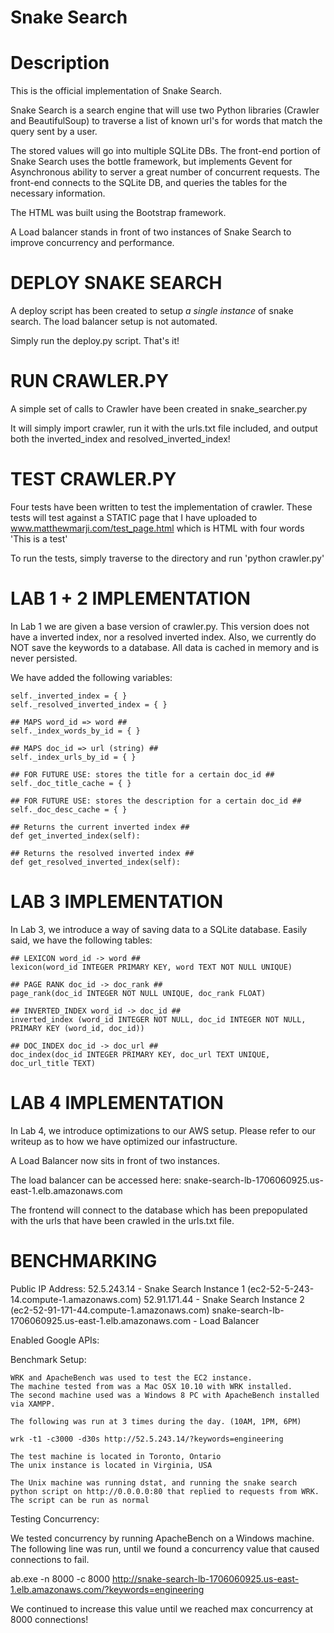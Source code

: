 # Snake Search

Description
===========

This is the official implementation of Snake Search.

Snake Search is a search engine that will use two Python libraries (Crawler and BeautifulSoup) to traverse a list of known url's for words that match the query sent by a user.

The stored values will go into multiple SQLite DBs.
The front-end portion of Snake Search uses the bottle framework, but implements Gevent for Asynchronous ability to server a great number of concurrent requests. The front-end connects to the SQLite DB, and queries the tables for the necessary information.

The HTML was built using the Bootstrap framework.

A Load balancer stands in front of two instances of Snake Search to improve concurrency and performance.

DEPLOY SNAKE SEARCH
====================
A deploy script has been created to setup *a single instance* of snake search. The load balancer setup is not automated.

Simply run the deploy.py script. That's it!

RUN CRAWLER.PY
====================
A simple set of calls to Crawler have been created in snake_searcher.py

It will simply import crawler, run it with the urls.txt file included, and output both the inverted_index and resolved_inverted_index!

TEST CRAWLER.PY
====================
Four tests have been written to test the implementation of crawler.
These tests will test against a STATIC page that I have uploaded to www.matthewmarji.com/test_page.html which is HTML with four words 'This is a test'

To run the tests, simply traverse to the directory and run 'python crawler.py'

LAB 1 + 2 IMPLEMENTATION
====================

In Lab 1 we are given a base version of crawler.py. This version does not have a inverted index, nor a resolved inverted index. Also, we currently do NOT save the keywords to a database. All data is cached in memory and is never persisted.

We have added the following variables:

	self._inverted_index = { }
	self._resolved_inverted_index = { }

	## MAPS word_id => word ##
	self._index_words_by_id = { }

	## MAPS doc_id => url (string) ##
	self._index_urls_by_id = { }

	## FOR FUTURE USE: stores the title for a certain doc_id ##
	self._doc_title_cache = { }

	## FOR FUTURE USE: stores the description for a certain doc_id ##
	self._doc_desc_cache = { }

	## Returns the current inverted index ##
	def get_inverted_index(self):

	## Returns the resolved inverted index ##
	def get_resolved_inverted_index(self):

LAB 3 IMPLEMENTATION
=====================

In Lab 3, we introduce a way of saving data to a SQLite database. Easily said, we have the following tables:

	## LEXICON word_id -> word ##
	lexicon(word_id INTEGER PRIMARY KEY, word TEXT NOT NULL UNIQUE)

	## PAGE RANK doc_id -> doc_rank ##
	page_rank(doc_id INTEGER NOT NULL UNIQUE, doc_rank FLOAT)

	## INVERTED_INDEX word_id -> doc_id ##
	inverted_index (word_id INTEGER NOT NULL, doc_id INTEGER NOT NULL, PRIMARY KEY (word_id, doc_id))

	## DOC_INDEX doc_id -> doc_url ##
	doc_index(doc_id INTEGER PRIMARY KEY, doc_url TEXT UNIQUE, doc_url_title TEXT)

LAB 4 IMPLEMENTATION
====================

In Lab 4, we introduce optimizations to our AWS setup. Please refer to our writeup as to how we have optimized our infastructure.

A Load Balancer now sits in front of two instances.

The load balancer can be accessed here: snake-search-lb-1706060925.us-east-1.elb.amazonaws.com

The frontend will connect to the database which has been prepopulated with the urls that have been crawled in the urls.txt file.

BENCHMARKING
====================

Public IP Address:
    52.5.243.14 - Snake Search Instance 1 (ec2-52-5-243-14.compute-1.amazonaws.com)
    52.91.171.44 - Snake Search Instance 2 (ec2-52-91-171-44.compute-1.amazonaws.com)
    snake-search-lb-1706060925.us-east-1.elb.amazonaws.com - Load Balancer

Enabled Google APIs:


Benchmark Setup:

    WRK and ApacheBench was used to test the EC2 instance.
    The machine tested from was a Mac OSX 10.10 with WRK installed.
    The second machine used was a Windows 8 PC with ApacheBench installed via XAMPP.

    The following was run at 3 times during the day. (10AM, 1PM, 6PM)

    wrk -t1 -c3000 -d30s http://52.5.243.14/?keywords=engineering

    The test machine is located in Toronto, Ontario
    The unix instance is located in Virginia, USA

    The Unix machine was running dstat, and running the snake search python script on http://0.0.0.0:80 that replied to requests from WRK. The script can be run as normal

Testing Concurrency:

   We tested concurrency by running ApacheBench on a Windows machine. The following line was run, until we found
   a concurrency value that caused connections to fail.

   ab.exe -n 8000 -c 8000 http://snake-search-lb-1706060925.us-east-1.elb.amazonaws.com/?keywords=engineering

   We continued to increase this value until we reached max concurrency at 8000 connections!


